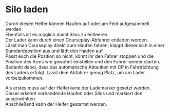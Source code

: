 # Silo laden
  
Durch diesen Helfer können Haufen auf oder am Feld aufgesammelt werden.  
Ebenfalls ist es möglich damit Silos zu entleeren.  
Der Lader kann durch einen Courseplay-Abfahrer entladen werden.  
Lässt man Courseplay direkt zum Haufen fahren, klappt dieser sich in einer Standardposition aus und lädt den Haufen auf.  
Passt euch die Position so nicht, könnt ihr den Fahrer stoppen und die Position des Arms wie gewohnt einstellen und den Fahrer wieder starten.  
Bedenkt dabei, dass das automatische Abtanken mit CP in Fahrtrichtung des Laders erfolgt. Lasst dem Abfahrer genug Platz, um am Lader vorbeizukommen.  


  
Als erstes muss auf der Helferkarte der Lademarker gesetzt werden.  
Dieser erkennt vorhandende Haufen oder Silos und markiert den ausgewählten.  
Anschließend kann der Helfer gestartet werden.  


